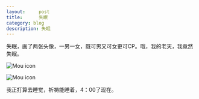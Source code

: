 ```yaml
---
layout:     post
title:      失眠
category: blog
description: 失眠
---
```

失眠，画了两张头像，一男一女，既可男又可女更可CP。哦，我的老天，我竟然失眠。

![Mou icon](http://guojing.me/images/2012/girl_b.jpg)

![Mou icon](http://guojing.me/images/2012/boy_b.jpg)

我正打算去睡觉，祈祷能睡着，4：00了现在。